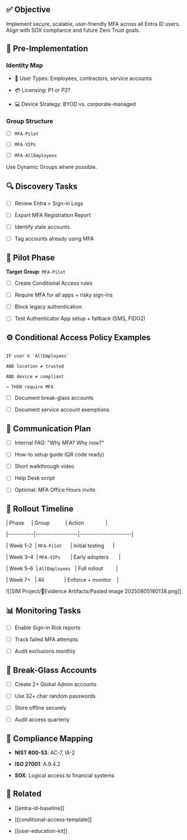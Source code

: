 ## ✅ Objective


Implement secure, scalable, user-friendly MFA across all Entra ID users. Align with SOX compliance and future Zero Trust goals.
  
## 🧱 Pre-Implementation 
### Identity Map

- 👥 User Types: Employees, contractors, service accounts

- 💳 Licensing: P1 or P2?

- 💻 Device Strategy: BYOD vs. corporate-managed

  

### Group Structure

- [ ] `MFA-Pilot`

- [ ] `MFA-VIPs`

- [ ] `MFA-AllEmployees`

  

Use Dynamic Groups where possible.

  

## 🔍 Discovery Tasks  

- [ ] Review Entra > Sign-in Logs

- [ ] Export MFA Registration Report

- [ ] Identify stale accounts

- [ ] Tag accounts already using MFA

  

## 🧪 Pilot Phase
  
**Target Group**: `MFA-Pilot`

- [ ] Create Conditional Access rules

- [ ] Require MFA for all apps + risky sign-ins

- [ ] Block legacy authentication

- [ ] Test Authenticator App setup + fallback (SMS, FIDO2)

  

## ⚙️ Conditional Access Policy Examples
  

```text

IF user ∈ `AllEmployees`

AND location ≠ trusted

AND device ≠ compliant

→ THEN require MFA

```

  

- [ ] Document break-glass accounts

- [ ] Document service account exemptions

  

## 📣 Communication Plan  

- [ ] Internal FAQ: "Why MFA? Why now?"

- [ ] How-to setup guide (QR code ready)

- [ ] Short walkthrough video

- [ ] Help Desk script

- [ ] Optional: MFA Office Hours invite

  

## 🚀 Rollout Timeline  

| Phase     | Group           | Action               |

|-----------|------------------|----------------------|

| Week 1–2  | `MFA-Pilot`      | Initial testing      |

| Week 3–4  | `MFA-VIPs`       | Early adopters       |

| Week 5–6  | `AllEmployees`   | Full rollout         |

| Week 7+   | All              | Enforce + monitor    |

  ![[SIM Project/📁Evidence Artifacts/Pasted image 20250805180138.png]]

## 📊 Monitoring Tasks  

- [ ] Enable Sign-in Risk reports

- [ ] Track failed MFA attempts

- [ ] Audit exclusions monthly

  

## 🧯 Break-Glass Accounts  

- [ ] Create 2+ Global Admin accounts

- [ ] Use 32+ char random passwords

- [ ] Store offline securely

- [ ] Audit access quarterly

  

## 📎 Compliance Mapping  

- **NIST 800-53**: AC-7, IA-2

- **ISO 27001**: A.9.4.2

- **SOX**: Logical access to financial systems

  

## 🔗 Related

- [[entra-id-baseline]]

- [[conditional-access-template]]

- [[user-education-kit]]